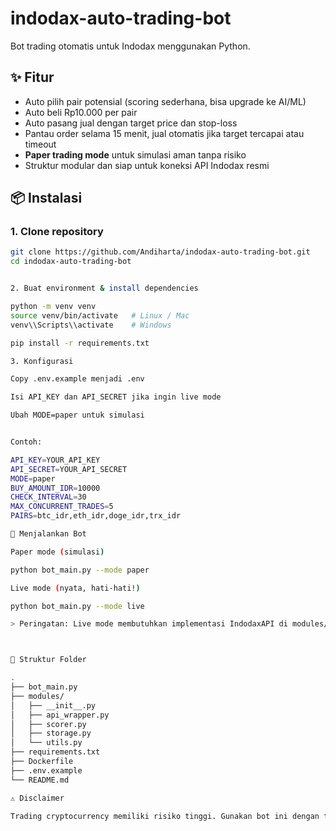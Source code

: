 # indodax-auto-trading-bot

Bot trading otomatis untuk Indodax menggunakan Python.

## ✨ Fitur
- Auto pilih pair potensial (scoring sederhana, bisa upgrade ke AI/ML)
- Auto beli Rp10.000 per pair
- Auto pasang jual dengan target price dan stop-loss
- Pantau order selama 15 menit, jual otomatis jika target tercapai atau timeout
- **Paper trading mode** untuk simulasi aman tanpa risiko
- Struktur modular dan siap untuk koneksi API Indodax resmi

## 📦 Instalasi

### 1. Clone repository
```bash
git clone https://github.com/Andiharta/indodax-auto-trading-bot.git
cd indodax-auto-trading-bot


2. Buat environment & install dependencies

python -m venv venv
source venv/bin/activate   # Linux / Mac
venv\\Scripts\\activate    # Windows

pip install -r requirements.txt

3. Konfigurasi

Copy .env.example menjadi .env

Isi API_KEY dan API_SECRET jika ingin live mode

Ubah MODE=paper untuk simulasi


Contoh:

API_KEY=YOUR_API_KEY
API_SECRET=YOUR_API_SECRET
MODE=paper
BUY_AMOUNT_IDR=10000
CHECK_INTERVAL=30
MAX_CONCURRENT_TRADES=5
PAIRS=btc_idr,eth_idr,doge_idr,trx_idr

🚀 Menjalankan Bot

Paper mode (simulasi)

python bot_main.py --mode paper

Live mode (nyata, hati-hati!)

python bot_main.py --mode live

> Peringatan: Live mode membutuhkan implementasi IndodaxAPI di modules/api_wrapper.py sesuai dokumentasi API resmi Indodax. Pastikan API key hanya memiliki izin read dan trade (tidak ada withdrawal).



📂 Struktur Folder

.
├── bot_main.py
├── modules/
│   ├── __init__.py
│   ├── api_wrapper.py
│   ├── scorer.py
│   ├── storage.py
│   └── utils.py
├── requirements.txt
├── Dockerfile
├── .env.example
└── README.md

⚠️ Disclaimer

Trading cryptocurrency memiliki risiko tinggi. Gunakan bot ini dengan tanggung jawab Anda sendiri. Lakukan uji coba di paper mode terlebih dahulu sebelum live trading.
